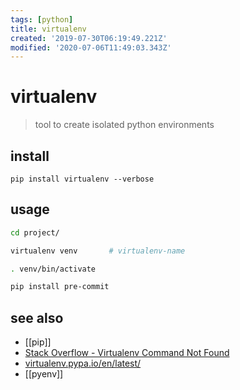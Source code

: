 ```yaml
---
tags: [python]
title: virtualenv
created: '2019-07-30T06:19:49.221Z'
modified: '2020-07-06T11:49:03.343Z'
---
```


# virtualenv

> tool to create isolated python environments

## install
`pip install virtualenv --verbose `

## usage
```sh
cd project/

virtualenv venv       # virtualenv-name

. venv/bin/activate

pip install pre-commit
```

## see also
- [[pip]]
- [Stack Overflow - Virtualenv Command Not Found](https://stackoverflow.com/a/36577160)
- [virtualenv.pypa.io/en/latest/](https://virtualenv.pypa.io/en/latest/)
- [[pyenv]]
